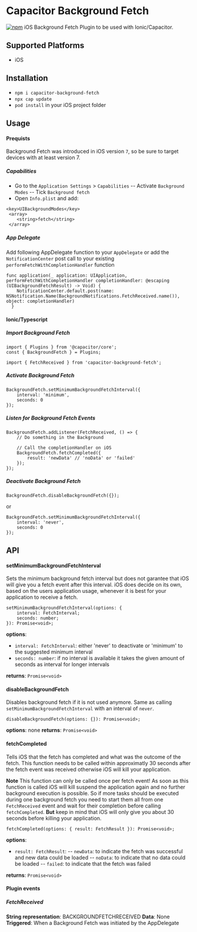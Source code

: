 # Capacitor Background Fetch

[![npm](https://img.shields.io/npm/v/capacitor-background-fetch.svg)](https://www.npmjs.com/package/capacitor-background-fetch)
iOS Background Fetch Plugin to be used with Ionic/Capacitor.

## Supported Platforms

- iOS

## Installation

- `npm i capacitor-background-fetch`
- `npx cap update`
- `pod install` in your iOS project folder

## Usage

#### Prequists

Background Fetch was introduced in iOS version `7`, so be sure to target devices with at least version 7.

##### Capabilities

- Go to the `Application Settings` > `Capabilities`
  -- Activate `Background Modes`
  -- Tick `Background fetch`
  <image>
- Open `Info.plist` and add:

```
<key>UIBackgroundModes</key>
 <array>
	<string>fetch</string>
 </array>
```

##### App Delegate

Add following AppDelegate function to your `AppDelegate` or add the `NotificationCenter` post call to your existing `performFetchWithCompletionHandler` function

```
func application(_ application: UIApplication, performFetchWithCompletionHandler completionHandler: @escaping (UIBackgroundFetchResult) -> Void) {
    NotificationCenter.default.post(name: NSNotification.Name(BackgroundNotifications.FetchReceived.name()), object: completionHandler)
  }
```

#### Ionic/Typescript

##### Import Background Fetch

```
import { Plugins } from '@capacitor/core';
const { BackgroundFetch } = Plugins;

import { FetchReceived } from 'capacitor-background-fetch';
```

##### Activate Background Fetch

```
BackgroundFetch.setMinimumBackgroundFetchInterval({
    interval: 'minimum',
    seconds: 0
});
```

##### Listen for Background Fetch Events

```
BackgroundFetch.addListener(FetchReceived, () => {
    // Do something in the Background

    // Call the completionHandler on iOS
    BackgroundFetch.fetchCompleted({
        result: 'newData' // 'noData' or 'failed'
    });
});
```

##### Deactivate Background Fetch

```
BackgroundFetch.disableBackgroundFetch({});
```

or

```
BackgroundFetch.setMinimumBackgroundFetchInterval({
    interval: 'never',
    seconds: 0
});
```

## API

#### setMinimumBackgroundFetchInterval

Sets the minimum background fetch interval but does not garantee that iOS will give you a fetch event after this interval. iOS does decide on its own, based on the users application usage, whenever it is best for your application to receive a fetch.

```
setMinimumBackgroundFetchInterval(options: {
    interval: FetchInterval;
    seconds: number;
}): Promise<void>;
```

**options**:

- `interval: FetchInterval`: either 'never' to deactivate or 'minimum' to the suggested minimum interval
- `seconds: number`: if no interval is available it takes the given amount of seconds as interval for longer intervals

**returns**: `Promise<void>`

#### disableBackgroundFetch

Disables background fetch if it is not used anymore. Same as calling `setMinimumBackgroundFetchInterval` with an interval of `never`.

```
disableBackgroundFetch(options: {}): Promise<void>;
```

**options**: none
**returns**: `Promise<void>`

#### fetchCompleted

Tells iOS that the fetch has completed and what was the outcome of the fetch.
This function needs to be called within approximatly 30 seconds after the fetch event was received otherwise iOS will kill your application.

**Note** This function can only be called once per fetch event! As soon as this function is called iOS will kill suspend the application again and no further background execution is possible. So if more tasks should be executed during one background fetch you need to start them all from one `FetchReceived` event and wait for their completion before calling `fetchCompleted`. **But** keep in mind that iOS will only give you about 30 seconds before killing your application.

```
fetchCompleted(options: { result: FetchResult }): Promise<void>;
```

**options**:

- `result: FetchResult`:
  -- `newData`: to indicate the fetch was successful and new data could be loaded
  -- `noData`: to indicate that no data could be loaded
  -- `failed`: to indicate that the fetch was failed

**returns**: `Promise<void>`

#### Plugin events

##### FetchReceived

**String representation**: BACKGROUNDFETCHRECEIVED
**Data**: None
**Triggered**: When a Background Fetch was initiated by the AppDelegate
